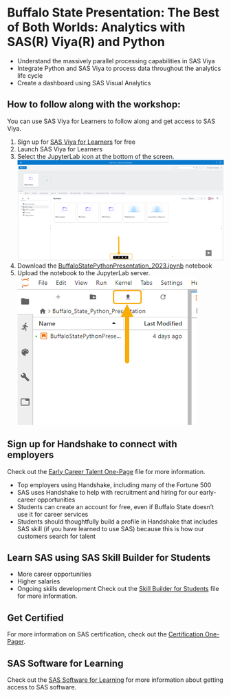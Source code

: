 # Buffalo State Presentation: The Best of Both Worlds: Analytics with SAS(R) Viya(R) and Python
- Understand the massively parallel processing capabilities in SAS Viya
- Integrate Python and SAS Viya to process data throughout the analytics life cycle
- Create a dashboard using SAS Visual Analytics

## How to follow along with the workshop:
You can use SAS Viya for Learners to follow along and get access to SAS Viya.
1. Sign up for [SAS Viya for Learners](https://www.sas.com/en_us/software/viya-for-learners.html) for free
2. Launch SAS Viya for Learners
3. Select the JupyterLab icon at the bottom of the screen.
![JupyterLab](https://github.com/pestyld/Python-Integration-to-SAS-Viya/blob/master/Buffalo%20State%20SAS%20Viya%20Presentation%202023/images/JupyterLabIcon.png)
4. Download the [BuffaloStatePythonPresentation_2023.ipynb](https://github.com/pestyld/Python-Integration-to-SAS-Viya/blob/master/Buffalo%20State%20SAS%20Viya%20Presentation%202023/BuffaloStatePythonPresentation_2023.ipynb) notebook
5. Upload the notebook to the JupyterLab server.
![JupyterLab](https://github.com/pestyld/Python-Integration-to-SAS-Viya/blob/master/Buffalo%20State%20SAS%20Viya%20Presentation%202023/images/UploadNotebook.png?raw=true)

## Sign up for Handshake to connect with employers
Check out the [Early Career Talent One-Page](https://github.com/pestyld/Python-Integration-to-SAS-Viya/blob/master/Buffalo%20State%20SAS%20Viya%20Presentation%202023/Early%20Career%20Talent%20One-Pager.pdf) file for more information.
-	Top employers using Handshake, including many of the Fortune 500
-	SAS uses Handshake to help with recruitment and hiring for our early-career opportunities 
-	Students can create an account for free, even if Buffalo State doesn’t use it for career services
-	Students should thoughtfully build a profile in Handshake that includes SAS skill (if you have learned to use SAS) because this is how our customers search for talent

## Learn SAS using SAS Skill Builder for Students
- More career opportunities
- Higher salaries
- Ongoing skills development
Check out the [Skill Builder for Students](https://github.com/pestyld/Python-Integration-to-SAS-Viya/blob/master/Buffalo%20State%20SAS%20Viya%20Presentation%202023/SAS%20Skill%20Builder%20for%20Students%20One-Pager.pdf) file for more information.

## Get Certified
For more information on SAS certification, check out the [Certification One-Pager](https://github.com/pestyld/Python-Integration-to-SAS-Viya/blob/master/Buffalo%20State%20SAS%20Viya%20Presentation%202023/Certification%20One-Pager.pdf).

## SAS Software for Learning
Check out the [SAS Software for Learning](https://github.com/pestyld/Python-Integration-to-SAS-Viya/blob/master/Buffalo%20State%20SAS%20Viya%20Presentation%202023/SAS%20Software%20for%20Learning%20Comparison.pdf) for more information about getting access to SAS software.
